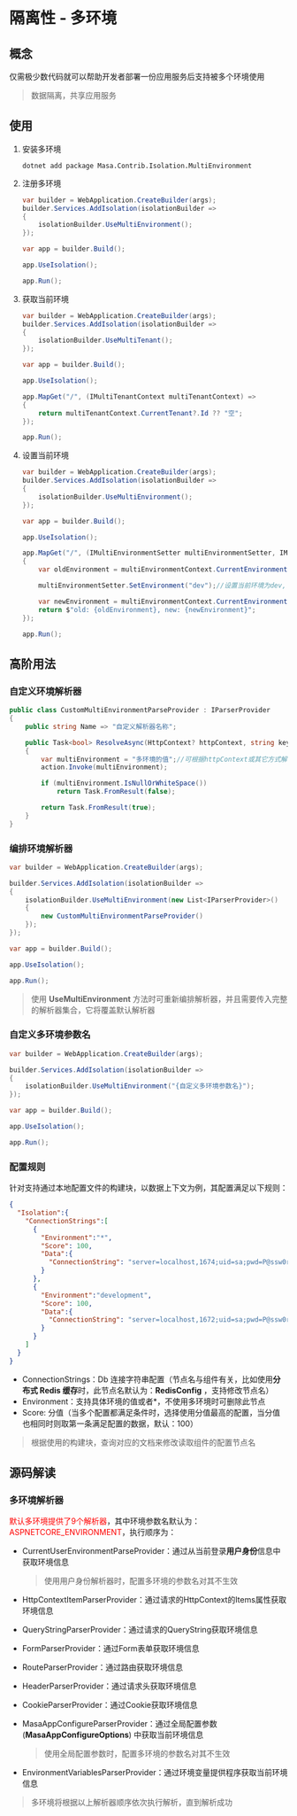 ﻿# 隔离性 - 多环境 

## 概念

仅需极少数代码就可以帮助开发者部署一份应用服务后支持被多个环境使用

> 数据隔离，共享应用服务

## 使用

1. 安装多环境

   ```shell 终端
   dotnet add package Masa.Contrib.Isolation.MultiEnvironment
   ```

2. 注册多环境

   ```csharp Program.cs l:2-5,9
   var builder = WebApplication.CreateBuilder(args);
   builder.Services.AddIsolation(isolationBuilder =>
   {
       isolationBuilder.UseMultiEnvironment();
   });
   
   var app = builder.Build();
   
   app.UseIsolation();
   
   app.Run();
   ```

3. 获取当前环境

   ```csharp Program.cs l:11-14
   var builder = WebApplication.CreateBuilder(args);
   builder.Services.AddIsolation(isolationBuilder =>
   {
       isolationBuilder.UseMultiTenant();
   });
   
   var app = builder.Build();
   
   app.UseIsolation();
   
   app.MapGet("/", (IMultiTenantContext multiTenantContext) =>
   {
       return multiTenantContext.CurrentTenant?.Id ?? "空";
   });
   
   app.Run();
   ```

4. 设置当前环境

   ```csharp Program.cs l:11-19
   var builder = WebApplication.CreateBuilder(args);
   builder.Services.AddIsolation(isolationBuilder =>
   {
       isolationBuilder.UseMultiEnvironment();
   });
   
   var app = builder.Build();
   
   app.UseIsolation();
   
   app.MapGet("/", (IMultiEnvironmentSetter multiEnvironmentSetter, IMultiEnvironmentContext multiEnvironmentContext) =>
   {
       var oldEnvironment = multiEnvironmentContext.CurrentEnvironment ?? "空";
   
       multiEnvironmentSetter.SetEnvironment("dev");//设置当前环境为dev, 仅对当前请求生效
   
       var newEnvironment = multiEnvironmentContext.CurrentEnvironment ?? "空";
       return $"old: {oldEnvironment}, new: {newEnvironment}";
   });
   
   app.Run();
   ```

## 高阶用法

### 自定义环境解析器

```csharp
public class CustomMultiEnvironmentParseProvider : IParserProvider
{
    public string Name => "自定义解析器名称";

    public Task<bool> ResolveAsync(HttpContext? httpContext, string key, Action<string> action)
    {
        var multiEnvironment = "多环境的值";//可根据httpContext或其它方式解析获取多环境的值
        action.Invoke(multiEnvironment);

        if (multiEnvironment.IsNullOrWhiteSpace())
            return Task.FromResult(false);

        return Task.FromResult(true);
    }
}
```

### 编排环境解析器

```csharp Program.cs l:5-8
var builder = WebApplication.CreateBuilder(args);

builder.Services.AddIsolation(isolationBuilder =>
{
    isolationBuilder.UseMultiEnvironment(new List<IParserProvider>()
    {
        new CustomMultiEnvironmentParseProvider()
    });
});

var app = builder.Build();

app.UseIsolation();

app.Run();
```

> 使用 **UseMultiEnvironment** 方法时可重新编排解析器，并且需要传入完整的解析器集合，它将覆盖默认解析器

### 自定义多环境参数名

```csharp Program.cs l:5
var builder = WebApplication.CreateBuilder(args);

builder.Services.AddIsolation(isolationBuilder =>
{
    isolationBuilder.UseMultiEnvironment("{自定义多环境参数名}");
});

var app = builder.Build();

app.UseIsolation();

app.Run();
```

### 配置规则

针对支持通过本地配置文件的构建块，以数据上下文为例，其配置满足以下规则：

```json
{
  "Isolation":{
    "ConnectionStrings":[
      {
        "Environment":"*",
        "Score": 100,
        "Data":{
          "ConnectionString": "server=localhost,1674;uid=sa;pwd=P@ssw0rd;database=identity;"
        }
      },
      {
        "Environment":"development",
        "Score": 100,
        "Data":{
          "ConnectionString": "server=localhost,1672;uid=sa;pwd=P@ssw0rd;database=identity;"
        }
      }
    ]
  }
}
```

* ConnectionStrings：Db 连接字符串配置（节点名与组件有关，比如使用**分布式 Redis 缓存**时，此节点名默认为：**RedisConfig** ，支持修改节点名）
* Environment：支持具体环境的值或者*，不使用多环境时可删除此节点
* Score: 分值（当多个配置都满足条件时，选择使用分值最高的配置，当分值也相同时则取第一条满足配置的数据，默认：100）

> 根据使用的构建块，查询对应的文档来修改读取组件的配置节点名

## 源码解读

### 多环境解析器

<font Color=Red>默认多环境提供了9个解析器</font>，其中环境参数名默认为：<font Color=Red>ASPNETCORE_ENVIRONMENT</font>，执行顺序为：

* CurrentUserEnvironmentParseProvider：通过从当前登录**用户身份**信息中获取环境信息 

  > 使用用户身份解析器时，配置多环境的参数名对其不生效

* HttpContextItemParserProvider：通过请求的HttpContext的Items属性获取环境信息

* QueryStringParserProvider：通过请求的QueryString获取环境信息

* FormParserProvider：通过Form表单获取环境信息

* RouteParserProvider：通过路由获取环境信息

* HeaderParserProvider：通过请求头获取环境信息

* CookieParserProvider：通过Cookie获取环境信息

* MasaAppConfigureParserProvider：通过全局配置参数 (**MasaAppConfigureOptions**) 中获取当前环境信息

  > 使用全局配置参数时，配置多环境的参数名对其不生效

* EnvironmentVariablesParserProvider：通过环境变量提供程序获取当前环境信息


> 多环境将根据以上解析器顺序依次执行解析，直到解析成功